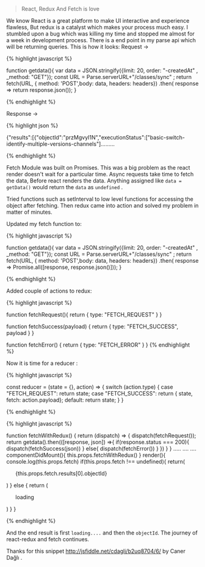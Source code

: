 >React, Redux And Fetch is love

We know React is a great platform to make UI interactive and experience flawless, But redux is a catalyst which makes your process
much easy. 
I stumbled upon a bug which was killing my time and stopped me almost for a week in development process.
There is a end point in my parse api which will be returning queries. This is how it looks:
Request ->

{% highlight javascript %}

function getdata(){
var data = JSON.stringify({limit: 20, order: "-createdAt" , _method: "GET"});
  const URL = Parse.serverURL+"/classes/sync" ;
  return fetch(URL, { method: 'POST',body: data,
  headers: headers})
     .then( response => return response.json());
     }
     
{% endhighlight %}

Response ->

{% highlight json %}

{"results":[{"objectId":"przMgvyI1N","executionStatus":["basic-switch-identify-multiple-versions-channels"].........

{% endhighlight %}

Fetch Module was built on Promises. This was a big problem as the react render doesn't wait for a particular time. Async requests
take time to fetch the data, Before react renders the data. Anything assigned like `data = getData()` would return the `data` as `undefined` .

Tried functions such as setInterval to low level functions for accessing the object after fetching. Then redux came into action and solved my problem in matter of minutes.

Updated my fetch function to:

{% highlight javascript %}

function getdata(){
var data = JSON.stringify({limit: 20, order: "-createdAt" , _method: "GET"});
  const URL = Parse.serverURL+"/classes/sync" ;
  return fetch(URL, { method: 'POST',body: data,
  headers: headers})
     .then( response => Promise.all([response, response.json()]));
     }
     
{% endhighlight %}

Added couple of actions to redux:


{% highlight javascript %}

function fetchRequest(){
  return {
    type: "FETCH_REQUEST"
  }
}

function fetchSuccess(payload) {
  return {
    type: "FETCH_SUCCESS",
    payload
  }
}

function fetchError() {
  return {
    type: "FETCH_ERROR"
  }
}
{% endhighlight %}

Now it is time for a reducer :


{% highlight javascript %}

const reducer = (state = {}, action) => {
  switch (action.type) {
    case "FETCH_REQUEST":
      return state;
    case "FETCH_SUCCESS": 
      return { state, fetch: action.payload};
    default:
      return state;
  }
} 

{% endhighlight %}



{% highlight javascript %}

function fetchWithRedux() {
  return (dispatch) => {
    dispatch(fetchRequest());
    return getdata().then(([response, json]) =>{
      if(response.status === 200){
        dispatch(fetchSuccess(json))
      }
      else{
        dispatch(fetchError())
      }
    })
  }
}
.....
....
....
componentDidMount(){
    this.props.fetchWithRedux()
  }
  render(){
    console.log(this.props.fetch)
   if(this.props.fetch !== undefined){
   return(
        <ul>
        {this.props.fetch.results[0].objectId}
        </ul>
    )
   }
   else
   {
    return (<ul>loading</ul>)
   }
  }
  
  {% endhighlight %}
  
  
  And the end result is first `loading....` and then the `objectId`. 
  The journey of react-redux and fetch continues.
  
  Thanks for this snippet http://jsfiddle.net/cdagli/b2uq8704/6/ by Caner Dağlı .

 

